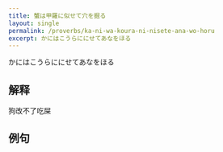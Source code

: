 ```yaml
---
title: 蟹は甲羅に似せて穴を掘る
layout: single
permalink: /proverbs/ka-ni-wa-koura-ni-nisete-ana-wo-horu
excerpt: かにはこうらににせてあなをほる
---
```


かにはこうらににせてあなをほる

## 解释

狗改不了吃屎

## 例句

